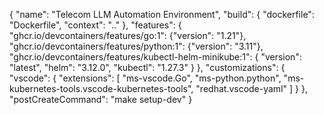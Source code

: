 {
  "name": "Telecom LLM Automation Environment",
  "build": {
    "dockerfile": "Dockerfile",
    "context": ".."
  },
  "features": {
    "ghcr.io/devcontainers/features/go:1": {"version": "1.21"},
    "ghcr.io/devcontainers/features/python:1": {"version": "3.11"},
    "ghcr.io/devcontainers/features/kubectl-helm-minikube:1": {
      "version": "latest",
      "helm": "3.12.0",
      "kubectl": "1.27.3"
    }
  },
  "customizations": {
    "vscode": {
      "extensions": [
        "ms-vscode.Go",
        "ms-python.python",
        "ms-kubernetes-tools.vscode-kubernetes-tools",
        "redhat.vscode-yaml"
      ]
    }
  },
  "postCreateCommand": "make setup-dev"
}
